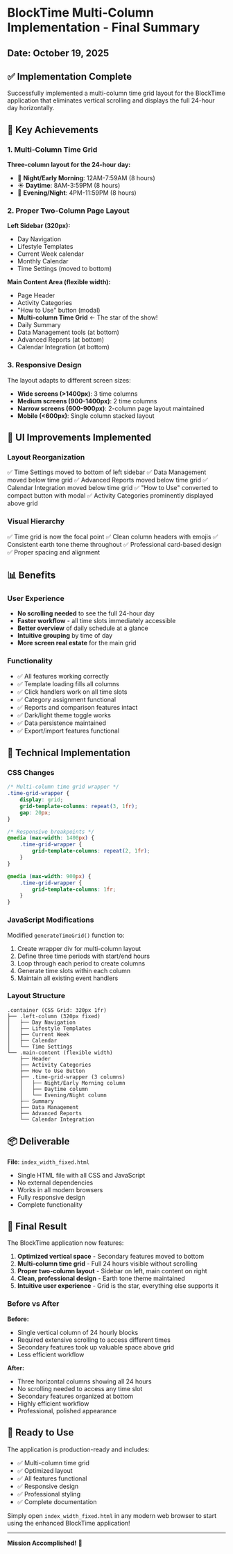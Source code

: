 # BlockTime Multi-Column Implementation - Final Summary

## Date: October 19, 2025

## ✅ Implementation Complete

Successfully implemented a multi-column time grid layout for the BlockTime application that eliminates vertical scrolling and displays the full 24-hour day horizontally.

## 🎯 Key Achievements

### 1. Multi-Column Time Grid
**Three-column layout for the 24-hour day:**
- 🌙 **Night/Early Morning**: 12AM-7:59AM (8 hours)
- ☀️ **Daytime**: 8AM-3:59PM (8 hours)
- 🌆 **Evening/Night**: 4PM-11:59PM (8 hours)

### 2. Proper Two-Column Page Layout
**Left Sidebar (320px):**
- Day Navigation
- Lifestyle Templates
- Current Week calendar
- Monthly Calendar
- Time Settings (moved to bottom)

**Main Content Area (flexible width):**
- Page Header
- Activity Categories
- "How to Use" button (modal)
- **Multi-column Time Grid** ← The star of the show!
- Daily Summary
- Data Management tools (at bottom)
- Advanced Reports (at bottom)
- Calendar Integration (at bottom)

### 3. Responsive Design
The layout adapts to different screen sizes:
- **Wide screens (>1400px)**: 3 time columns
- **Medium screens (900-1400px)**: 2 time columns  
- **Narrow screens (600-900px)**: 2-column page layout maintained
- **Mobile (<600px)**: Single column stacked layout

## 🎨 UI Improvements Implemented

### Layout Reorganization
✅ Time Settings moved to bottom of left sidebar
✅ Data Management moved below time grid
✅ Advanced Reports moved below time grid
✅ Calendar Integration moved below time grid
✅ "How to Use" converted to compact button with modal
✅ Activity Categories prominently displayed above grid

### Visual Hierarchy
✅ Time grid is now the focal point
✅ Clean column headers with emojis
✅ Consistent earth tone theme throughout
✅ Professional card-based design
✅ Proper spacing and alignment

## 📊 Benefits

### User Experience
- **No scrolling needed** to see the full 24-hour day
- **Faster workflow** - all time slots immediately accessible
- **Better overview** of daily schedule at a glance
- **Intuitive grouping** by time of day
- **More screen real estate** for the main grid

### Functionality
- ✅ All features working correctly
- ✅ Template loading fills all columns
- ✅ Click handlers work on all time slots
- ✅ Category assignment functional
- ✅ Reports and comparison features intact
- ✅ Dark/light theme toggle works
- ✅ Data persistence maintained
- ✅ Export/import features functional

## 🔧 Technical Implementation

### CSS Changes
```css
/* Multi-column time grid wrapper */
.time-grid-wrapper {
    display: grid;
    grid-template-columns: repeat(3, 1fr);
    gap: 20px;
}

/* Responsive breakpoints */
@media (max-width: 1400px) {
    .time-grid-wrapper {
        grid-template-columns: repeat(2, 1fr);
    }
}

@media (max-width: 900px) {
    .time-grid-wrapper {
        grid-template-columns: 1fr;
    }
}
```

### JavaScript Modifications
Modified `generateTimeGrid()` function to:
1. Create wrapper div for multi-column layout
2. Define three time periods with start/end hours
3. Loop through each period to create columns
4. Generate time slots within each column
5. Maintain all existing event handlers

### Layout Structure
```
.container (CSS Grid: 320px 1fr)
├── .left-column (320px fixed)
│   ├── Day Navigation
│   ├── Lifestyle Templates
│   ├── Current Week
│   ├── Calendar
│   └── Time Settings
└── .main-content (flexible width)
    ├── Header
    ├── Activity Categories
    ├── How to Use Button
    ├── .time-grid-wrapper (3 columns)
    │   ├── Night/Early Morning column
    │   ├── Daytime column
    │   └── Evening/Night column
    ├── Summary
    ├── Data Management
    ├── Advanced Reports
    └── Calendar Integration
```

## 📦 Deliverable

**File**: `index_width_fixed.html`
- Single HTML file with all CSS and JavaScript
- No external dependencies
- Works in all modern browsers
- Fully responsive design
- Complete functionality

## 🎉 Final Result

The BlockTime application now features:

1. **Optimized vertical space** - Secondary features moved to bottom
2. **Multi-column time grid** - Full 24 hours visible without scrolling
3. **Proper two-column layout** - Sidebar on left, main content on right
4. **Clean, professional design** - Earth tone theme maintained
5. **Intuitive user experience** - Grid is the star, everything else supports it

### Before vs After

**Before:**
- Single vertical column of 24 hourly blocks
- Required extensive scrolling to access different times
- Secondary features took up valuable space above grid
- Less efficient workflow

**After:**
- Three horizontal columns showing all 24 hours
- No scrolling needed to access any time slot
- Secondary features organized at bottom
- Highly efficient workflow
- Professional, polished appearance

## 🚀 Ready to Use

The application is production-ready and includes:
- ✅ Multi-column time grid
- ✅ Optimized layout
- ✅ All features functional
- ✅ Responsive design
- ✅ Professional styling
- ✅ Complete documentation

Simply open `index_width_fixed.html` in any modern web browser to start using the enhanced BlockTime application!

---

**Mission Accomplished!** 🎯

